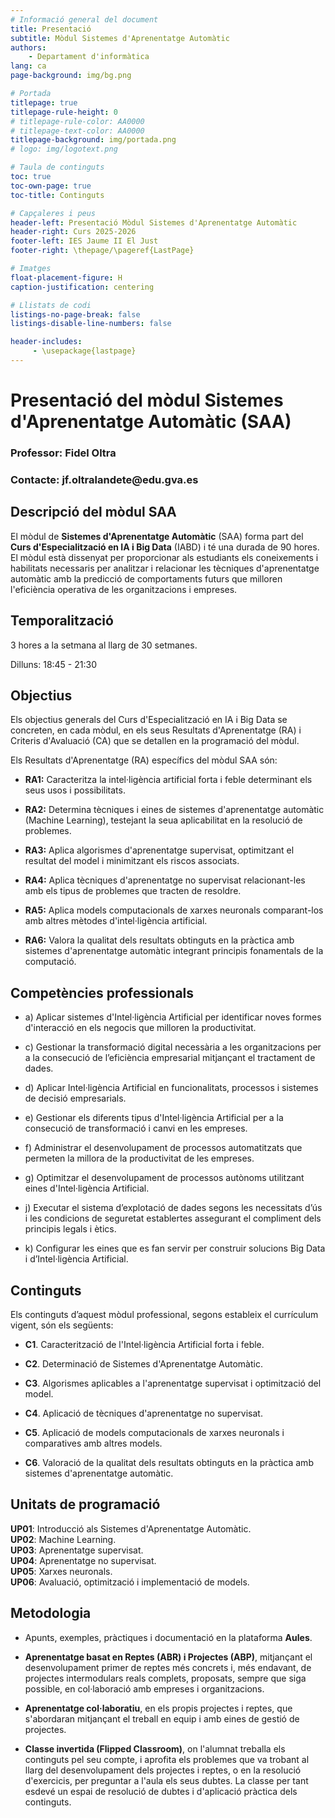 ```yaml
---
# Informació general del document
title: Presentació
subtitle: Mòdul Sistemes d'Aprenentatge Automàtic
authors: 
    - Departament d'informàtica
lang: ca
page-background: img/bg.png

# Portada
titlepage: true
titlepage-rule-height: 0
# titlepage-rule-color: AA0000
# titlepage-text-color: AA0000
titlepage-background: img/portada.png
# logo: img/logotext.png

# Taula de continguts
toc: true
toc-own-page: true
toc-title: Continguts

# Capçaleres i peus
header-left: Presentació Mòdul Sistemes d'Aprenentatge Automàtic
header-right: Curs 2025-2026
footer-left: IES Jaume II El Just
footer-right: \thepage/\pageref{LastPage}

# Imatges
float-placement-figure: H
caption-justification: centering

# Llistats de codi
listings-no-page-break: false
listings-disable-line-numbers: false

header-includes:
     - \usepackage{lastpage}
---
```

# Presentació del mòdul Sistemes d'Aprenentatge Automàtic (SAA)

<h3>Professor: Fidel Oltra</h3>
<h3>Contacte: jf.oltralandete@edu.gva.es</h3>

## Descripció del mòdul SAA

El mòdul de **Sistemes d'Aprenentatge Automàtic** (SAA) forma part del **Curs d'Especialització en IA i Big Data** (IABD) i té una durada de 90 hores. El mòdul està dissenyat per proporcionar als estudiants els coneixements i habilitats necessaris per analitzar i relacionar les tècniques d'aprenentatge automàtic amb la predicció de comportaments futurs que milloren l'eficiència operativa de les organitzacions i empreses.

## Temporalització

3 hores a la setmana al llarg de 30 setmanes.

Dilluns: 18:45 - 21:30<br/> 

## Objectius

Els objectius generals del Curs d'Especialització en IA i Big Data se concreten, en cada mòdul, en els seus Resultats d'Aprenentatge (RA) i Criteris d'Avaluació (CA) que se detallen en la programació del mòdul.

Els Resultats d'Aprenentatge (RA) específics del mòdul SAA són:

* **RA1:** Caracteritza la intel·ligència artificial forta i feble determinant els seus usos i possibilitats.

* **RA2:** Determina tècniques i eines de sistemes d'aprenentatge automàtic (Machine Learning), testejant la seua aplicabilitat en la resolució de problemes.

* **RA3:** Aplica algorismes d'aprenentatge supervisat, optimitzant el resultat del model i minimitzant els riscos associats.

* **RA4:** Aplica tècniques d'aprenentatge no supervisat relacionant-les amb els tipus de problemes que tracten de resoldre.

* **RA5:** Aplica models computacionals de xarxes neuronals comparant-los amb altres mètodes d'intel·ligència artificial.

* **RA6:** Valora la qualitat dels resultats obtinguts en la pràctica amb sistemes d'aprenentatge automàtic integrant principis fonamentals de la computació.

## Competències professionals 

* a) Aplicar sistemes d'Intel·ligència Artificial per identificar noves formes d'interacció en els negocis que milloren la productivitat.

* c) Gestionar la transformació digital necessària a les organitzacions per a la consecució de l’eficiència empresarial mitjançant el tractament de dades.

* d) Aplicar Intel·ligència Artificial en funcionalitats, processos i sistemes de decisió empresarials.

* e) Gestionar els diferents tipus d'Intel·ligència Artificial per a la consecució de transformació i canvi en les empreses.

* f) Administrar el desenvolupament de processos automatitzats que permeten la millora de la productivitat de les empreses.

* g) Optimitzar el desenvolupament de processos autònoms utilitzant eines d'Intel·ligència Artificial.

* j) Executar el sistema d’explotació de dades segons les necessitats d’ús i les condicions de seguretat establertes assegurant el compliment dels principis legals i ètics.

* k) Configurar les eines que es fan servir per construir solucions Big Data i d’Intel·ligència Artificial.


## Continguts

Els continguts d’aquest mòdul professional, segons estableix el currículum vigent, són els següents:

* **C1**. Caracterització de l'Intel·ligència Artificial forta i feble.

* **C2**. Determinació de Sistemes d'Aprenentatge Automàtic.

* **C3**. Algorismes aplicables a l'aprenentatge supervisat i optimització del model.

* **C4**. Aplicació de tècniques d'aprenentatge no supervisat.

* **C5**. Aplicació de models computacionals de xarxes neuronals i comparatives amb altres models.

* **C6**. Valoració de la qualitat dels resultats obtinguts en la pràctica amb sistemes d'aprenentatge automàtic.

## Unitats de programació

**UP01**: Introducció als Sistemes d'Aprenentatge Automàtic.<br/>
**UP02**: Machine Learning.<br/>
**UP03**: Aprenentatge supervisat.<br/>
**UP04**: Aprenentatge no supervisat.<br/>
**UP05**: Xarxes neuronals.<br/>
**UP06**: Avaluació, optimització i implementació de models.

## Metodologia

* Apunts, exemples, pràctiques i documentació en la plataforma **Aules**.

* **Aprenentatge basat en Reptes (ABR) i Projectes (ABP)**, mitjançant el desenvolupament primer de reptes més concrets i, més endavant, de projectes intermodulars reals complets, proposats, sempre que siga possible, en col·laboració amb empreses i organitzacions.

* **Aprenentatge col·laboratiu**, en els propis projectes i reptes, que s'abordaran mitjançant el treball en equip i amb eines de gestió de projectes.

* **Classe invertida (Flipped Classroom)**, on l'alumnat treballa els continguts pel seu compte, i aprofita els problemes que va trobant al llarg del desenvolupament dels projectes i reptes, o en la resolució d'exercicis, per preguntar a l'aula els seus dubtes. La classe per tant esdevé un espai de resolució de dubtes i d'aplicació pràctica dels continguts.